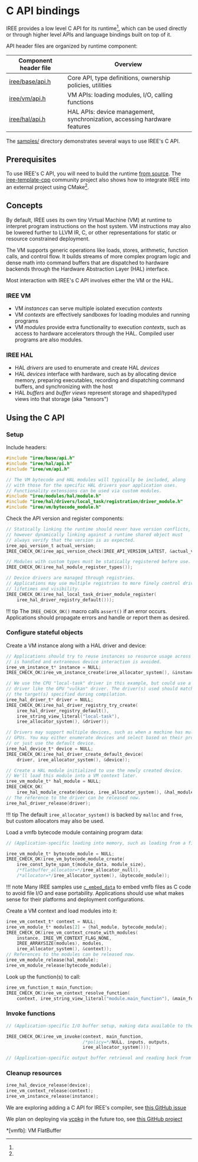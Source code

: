 # C API bindings

IREE provides a low level C API for its runtime[^1], which can be used directly or
through higher level APIs and language bindings built on top of it.

API header files are organized by runtime component:

| Component header file                                                       | Overview                                                                  |
|-----------------------------------------------------------------------------|---------------------------------------------------------------------------|
| [iree/base/api.h](https://github.com/google/iree/blob/main/runtime/src/iree/base/api.h) | Core API, type definitions, ownership policies, utilities                 |
| [iree/vm/api.h](https://github.com/google/iree/blob/main/runtime/src/iree/vm/api.h)     | VM APIs: loading modules, I/O, calling functions                          |
| [iree/hal/api.h](https://github.com/google/iree/blob/main/runtime/src/iree/hal/api.h)   | HAL APIs: device management, synchronization, accessing hardware features |

The [samples/](https://github.com/google/iree/tree/main/samples)
directory demonstrates several ways to use IREE's C API.

## Prerequisites

To use IREE's C API, you will need to build the runtime
[from source](../building-from-source/getting-started.md). The
[iree-template-cpp](https://github.com/iml130/iree-template-cpp) community
project also shows how to integrate IREE into an external project using
CMake[^2].

## Concepts

By default, IREE uses its own tiny Virtual Machine (VM) at runtime to interpret
program instructions on the host system. VM instructions may also be lowered
further to LLVM IR, C, or other representations for static or resource
constrained deployment.

The VM supports generic operations like loads, stores, arithmetic, function
calls, and control flow. It builds streams of more complex program logic and
dense math into command buffers that are dispatched to hardware backends
through the Hardware Abstraction Layer (HAL) interface.

Most interaction with IREE's C API involves either the VM or the HAL.

<!-- TODO(scotttodd): diagrams -->

### IREE VM

* VM _instances_ can serve multiple isolated execution _contexts_
* VM _contexts_ are effectively sandboxes for loading modules and running
  programs
* VM _modules_ provide extra functionality to execution _contexts_, such as
  access to hardware accelerators through the HAL. Compiled user programs are
  also modules.

### IREE HAL

* HAL _drivers_ are used to enumerate and create HAL _devices_
* HAL _devices_ interface with hardware, such as by allocating device memory,
  preparing executables, recording and dispatching command buffers, and
  synchronizing with the host
* HAL _buffers_ and _buffer views_ represent storage and shaped/typed views
  into that storage (aka "tensors")

## Using the C API

### Setup

Include headers:

``` c
#include "iree/base/api.h"
#include "iree/hal/api.h"
#include "iree/vm/api.h"

// The VM bytecode and HAL modules will typically be included, along
// with those for the specific HAL drivers your application uses.
// Functionality extensions can be used via custom modules.
#include "iree/modules/hal/module.h"
#include "iree/hal/drivers/local_task/registration/driver_module.h"
#include "iree/vm/bytecode_module.h"
```

Check the API version and register components:

``` c
// Statically linking the runtime should never have version conflicts,
// however dynamically linking against a runtime shared object must
// always verify that the version is as expected.
iree_api_version_t actual_version;
IREE_CHECK_OK(iree_api_version_check(IREE_API_VERSION_LATEST, &actual_version));

// Modules with custom types must be statically registered before use.
IREE_CHECK_OK(iree_hal_module_register_types());

// Device drivers are managed through registries.
// Applications may use multiple registries to more finely control driver
// lifetimes and visibility.
IREE_CHECK_OK(iree_hal_local_task_driver_module_register(
    iree_hal_driver_registry_default()));
```

!!! tip
    The `IREE_CHECK_OK()` macro calls `assert()` if an error occurs.
    Applications should propagate errors and handle or report them as desired.

### Configure stateful objects

Create a VM instance along with a HAL driver and device:

``` c
// Applications should try to reuse instances so resource usage across contexts
// is handled and extraneous device interaction is avoided.
iree_vm_instance_t* instance = NULL;
IREE_CHECK_OK(iree_vm_instance_create(iree_allocator_system(), &instance));

// We use the CPU "local-task" driver in this example, but could use a different
// driver like the GPU "vulkan" driver. The driver(s) used should match with
// the target(s) specified during compilation.
iree_hal_driver_t* driver = NULL;
IREE_CHECK_OK(iree_hal_driver_registry_try_create(
    iree_hal_driver_registry_default(),
    iree_string_view_literal("local-task"),
    iree_allocator_system(), &driver));

// Drivers may support multiple devices, such as when a machine has multiple
// GPUs. You may either enumerate devices and select based on their properties,
// or just use the default device.
iree_hal_device_t* device = NULL;
IREE_CHECK_OK(iree_hal_driver_create_default_device(
    driver, iree_allocator_system(), &device));

// Create a HAL module initialized to use the newly created device.
// We'll load this module into a VM context later.
iree_vm_module_t* hal_module = NULL;
IREE_CHECK_OK(
    iree_hal_module_create(device, iree_allocator_system(), &hal_module));
// The reference to the driver can be released now.
iree_hal_driver_release(driver);
```

!!! tip
    The default `iree_allocator_system()` is backed by `malloc` and `free`,
    but custom allocators may also be used.

Load a vmfb bytecode module containing program data:

``` c
// (Application-specific loading into memory, such as loading from a file)

iree_vm_module_t* bytecode_module = NULL;
IREE_CHECK_OK(iree_vm_bytecode_module_create(
    iree_const_byte_span_t{module_data, module_size},
    /*flatbuffer_allocator=*/iree_allocator_null(),
    /*allocator=*/iree_allocator_system(), &bytecode_module));
```

!!! note
    Many IREE samples use
    [`c_embed_data`](https://github.com/google/iree/tree/main/build_tools/embed_data)
    to embed vmfb files as C code to avoid file I/O and ease portability.
    Applications should use what makes sense for their platforms and deployment
    configurations.

Create a VM context and load modules into it:

``` c
iree_vm_context_t* context = NULL;
iree_vm_module_t* modules[2] = {hal_module, bytecode_module};
IREE_CHECK_OK(iree_vm_context_create_with_modules(
    instance, IREE_VM_CONTEXT_FLAG_NONE,
    IREE_ARRAYSIZE(modules), modules,
    iree_allocator_system(), &context));
// References to the modules can be released now.
iree_vm_module_release(hal_module);
iree_vm_module_release(bytecode_module);
```

Look up the function(s) to call:

``` c
iree_vm_function_t main_function;
IREE_CHECK_OK(iree_vm_context_resolve_function(
    context, iree_string_view_literal("module.main_function"), &main_function));
```

### Invoke functions

<!-- TODO(scotttodd): I/O buffers (TODO pending new helpers) -->

``` c
// (Application-specific I/O buffer setup, making data available to the device)

IREE_CHECK_OK(iree_vm_invoke(context, main_function,
                             /*policy=*/NULL, inputs, outputs,
                             iree_allocator_system()));

// (Application-specific output buffer retrieval and reading back from the device)
```

### Cleanup resources

``` c
iree_hal_device_release(device);
iree_vm_context_release(context);
iree_vm_instance_release(instance);
```

<!-- ## Advanced usage -->

<!-- TODO(scotttodd): async execution and synchronization -->
<!-- TODO(scotttodd): specialized HAL APIs -->
<!-- TODO(scotttodd): threadpools -->
<!-- TODO(scotttodd): heterogenous execution -->

<!-- ## Troubleshooting -->

<!-- TODO(scotttodd): link to GitHub issues -->
<!-- TODO(scotttodd): compiler/runtime compatibility -->
<!-- TODO(scotttodd): common problems? object ownership? loaded modules (HAL)? -->

[^1]:
  We are exploring adding a C API for IREE's compiler, see
  [this GitHub issue](https://github.com/google/iree/issues/3817)

[^2]:
  We plan on deploying via [vcpkg](https://github.com/microsoft/vcpkg) in the
  future too, see
  [this GitHub project](https://github.com/google/iree/projects/18)

*[vmfb]: VM FlatBuffer
